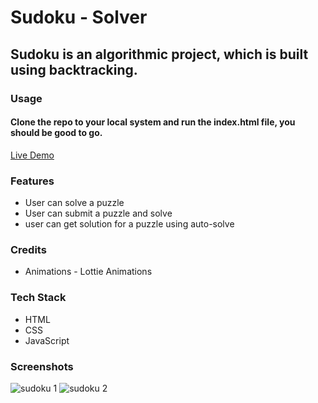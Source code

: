 # Sudoku - Solver

## Sudoku is an algorithmic project, which is built using backtracking.

### Usage 
#### Clone the repo to your local system and run the index.html file, you should be good to go.


[Live Demo](https://sudoku-solver-animated.netlify.app/)

### Features
* User can solve a puzzle
* User can submit a puzzle and solve
* user can get solution for a puzzle using auto-solve

### Credits
* Animations -  Lottie Animations
 

### Tech Stack
* HTML
* CSS
* JavaScript
 
 
### Screenshots
![sudoku 1](https://user-images.githubusercontent.com/39058941/115154017-68e04980-a096-11eb-8c0c-820652ed499e.png)
![sudoku 2](https://user-images.githubusercontent.com/39058941/115154020-6a117680-a096-11eb-9b54-d7115a0eaf51.png)



 




 

 


 
